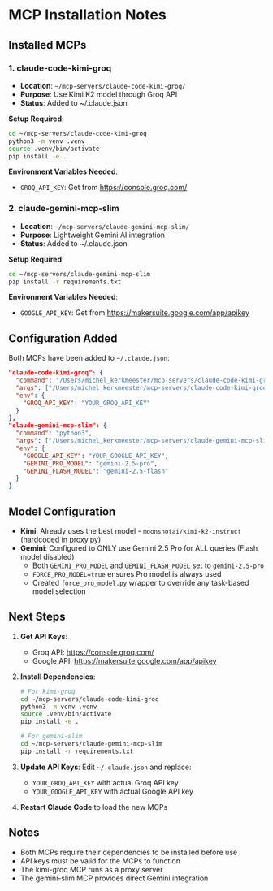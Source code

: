 # MCP Installation Notes

## Installed MCPs

### 1. claude-code-kimi-groq
- **Location**: `~/mcp-servers/claude-code-kimi-groq/`
- **Purpose**: Use Kimi K2 model through Groq API
- **Status**: Added to ~/.claude.json

**Setup Required**:
```bash
cd ~/mcp-servers/claude-code-kimi-groq
python3 -m venv .venv
source .venv/bin/activate
pip install -e .
```

**Environment Variables Needed**:
- `GROQ_API_KEY`: Get from https://console.groq.com/

### 2. claude-gemini-mcp-slim
- **Location**: `~/mcp-servers/claude-gemini-mcp-slim/`
- **Purpose**: Lightweight Gemini AI integration
- **Status**: Added to ~/.claude.json

**Setup Required**:
```bash
cd ~/mcp-servers/claude-gemini-mcp-slim
pip install -r requirements.txt
```

**Environment Variables Needed**:
- `GOOGLE_API_KEY`: Get from https://makersuite.google.com/app/apikey

## Configuration Added

Both MCPs have been added to `~/.claude.json`:

```json
"claude-code-kimi-groq": {
  "command": "/Users/michel_kerkmeester/mcp-servers/claude-code-kimi-groq/.venv/bin/python",
  "args": ["/Users/michel_kerkmeester/mcp-servers/claude-code-kimi-groq/proxy.py"],
  "env": {
    "GROQ_API_KEY": "YOUR_GROQ_API_KEY"
  }
},
"claude-gemini-mcp-slim": {
  "command": "python3",
  "args": ["/Users/michel_kerkmeester/mcp-servers/claude-gemini-mcp-slim/gemini_helper.py"],
  "env": {
    "GOOGLE_API_KEY": "YOUR_GOOGLE_API_KEY",
    "GEMINI_PRO_MODEL": "gemini-2.5-pro",
    "GEMINI_FLASH_MODEL": "gemini-2.5-flash"
  }
}
```

## Model Configuration

- **Kimi**: Already uses the best model - `moonshotai/kimi-k2-instruct` (hardcoded in proxy.py)
- **Gemini**: Configured to ONLY use Gemini 2.5 Pro for ALL queries (Flash model disabled)
  - Both `GEMINI_PRO_MODEL` and `GEMINI_FLASH_MODEL` set to `gemini-2.5-pro`
  - `FORCE_PRO_MODEL=true` ensures Pro model is always used
  - Created `force_pro_model.py` wrapper to override any task-based model selection

## Next Steps

1. **Get API Keys**:
   - Groq API: https://console.groq.com/
   - Google API: https://makersuite.google.com/app/apikey

2. **Install Dependencies**:
   ```bash
   # For kimi-groq
   cd ~/mcp-servers/claude-code-kimi-groq
   python3 -m venv .venv
   source .venv/bin/activate
   pip install -e .

   # For gemini-slim
   cd ~/mcp-servers/claude-gemini-mcp-slim
   pip install -r requirements.txt
   ```

3. **Update API Keys**:
   Edit `~/.claude.json` and replace:
   - `YOUR_GROQ_API_KEY` with actual Groq API key
   - `YOUR_GOOGLE_API_KEY` with actual Google API key

4. **Restart Claude Code** to load the new MCPs

## Notes
- Both MCPs require their dependencies to be installed before use
- API keys must be valid for the MCPs to function
- The kimi-groq MCP runs as a proxy server
- The gemini-slim MCP provides direct Gemini integration